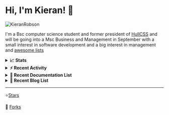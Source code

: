 
# Hi, I'm Kieran! 👋  

<p>
    <img src="https://komarev.com/ghpvc/?username=KieranRobson" alt="KieranRobson"/>       
</p>

I'm a Bsc computer science student and former president of [HullCSS](https://hullcss.org) and will be going into a Msc Business and Management in September with a small interest in software development and a big interest in management and [awesome lists](https://github.com/sindresorhus/awesome)

<!-- Stats -->
<details>
<summary><b>📈 Stats</b></summary>

![Metrics](assets/metrics.plugin.activity.svg) 

</details>


<!-- Recenet Activity -->
<details>
<summary><b>⚡ Recent Activity</b></summary>

<!--START_SECTION:activity-->
1. 🗣 Commented on [#932](https://github.com/awesome-selfhosted/awesome-selfhosted/issues/932) in [awesome-selfhosted/awesome-selfhosted](https://github.com/awesome-selfhosted/awesome-selfhosted)
2. 💪 Opened PR [#3192](https://github.com/awesome-selfhosted/awesome-selfhosted/pull/3192) in [awesome-selfhosted/awesome-selfhosted](https://github.com/awesome-selfhosted/awesome-selfhosted)
3. 💪 Opened PR [#3190](https://github.com/awesome-selfhosted/awesome-selfhosted/pull/3190) in [awesome-selfhosted/awesome-selfhosted](https://github.com/awesome-selfhosted/awesome-selfhosted)
4. ❌ Closed PR [#3189](https://github.com/awesome-selfhosted/awesome-selfhosted/pull/3189) in [awesome-selfhosted/awesome-selfhosted](https://github.com/awesome-selfhosted/awesome-selfhosted)
5. 🗣 Commented on [#2152](https://github.com/awesome-selfhosted/awesome-selfhosted/issues/2152) in [awesome-selfhosted/awesome-selfhosted](https://github.com/awesome-selfhosted/awesome-selfhosted)
6. 💪 Opened PR [#3189](https://github.com/awesome-selfhosted/awesome-selfhosted/pull/3189) in [awesome-selfhosted/awesome-selfhosted](https://github.com/awesome-selfhosted/awesome-selfhosted)
7. ❗️ Opened issue [#54](https://github.com/nodiscc/hecat/issues/54) in [nodiscc/hecat](https://github.com/nodiscc/hecat)
8. 🗣 Commented on [#53](https://github.com/nodiscc/hecat/issues/53) in [nodiscc/hecat](https://github.com/nodiscc/hecat)
9. ❗️ Closed issue [#205](https://github.com/0x192/universal-android-debloater/issues/205) in [0x192/universal-android-debloater](https://github.com/0x192/universal-android-debloater)
10. 💪 Opened PR [#3186](https://github.com/awesome-selfhosted/awesome-selfhosted/pull/3186) in [awesome-selfhosted/awesome-selfhosted](https://github.com/awesome-selfhosted/awesome-selfhosted)
<!--END_SECTION:activity-->

More Activity [Here](pages/RECENT-ACTIVITY.md)
</details>



<!-- Recent Documentation List -->
<details>
  <summary><b>📰 Recent Documentation List</b></summary>
    <p>
        
<!-- BLOG-POST-LIST:START -->
- [What I Run On My VPS](https://blog.kieranrobson.com//posts/What-I-Run-On-My-VPS/)
<!-- BLOG-POST-LIST:END -->

</p>
</details>

<!-- Recent Documentation List -->
<details>
  <summary><b>📰 Recent Blog List</b></summary>
    <p>
        
<!-- BLOG-POST-LIST:START -->
<!-- BLOG-POST-LIST:END -->

</p>
</details>


-----
⭐[Stars](pages/STARRED-REPOS.md)

🍴 [Forks](https://github.com/forks-by-kieran)